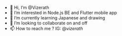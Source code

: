 - 👋 Hi, I’m @Vizerath
- 👀 I’m interested in Node.js BE and Flutter mobile app
- 🌱 I’m currently learning Japanese and drawing
- 💞️ I’m looking to collaborate on and off
- 📫 How to reach me ? IG: @_vizerath_

<!---
Vizerath/Vizerath is a ✨ special ✨ repository because its `README.md` (this file) appears on your GitHub profile.
You can click the Preview link to take a look at your changes.
--->
